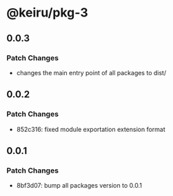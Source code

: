 # @keiru/pkg-3

## 0.0.3

### Patch Changes

- changes the main entry point of all packages to dist/

## 0.0.2

### Patch Changes

- 852c316: fixed module exportation extension format

## 0.0.1

### Patch Changes

- 8bf3d07: bump all packages version to 0.0.1
